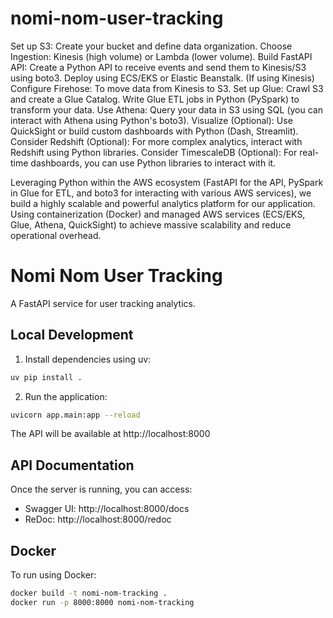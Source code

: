 # nomi-nom-user-tracking

Set up S3: Create your bucket and define data organization.
Choose Ingestion: Kinesis (high volume) or Lambda (lower volume).
Build FastAPI API: Create a Python API to receive events and send them to Kinesis/S3 using boto3. Deploy using ECS/EKS or Elastic Beanstalk.
(If using Kinesis) Configure Firehose: To move data from Kinesis to S3.
Set up Glue: Crawl S3 and create a Glue Catalog. Write Glue ETL jobs in Python (PySpark) to transform your data.
Use Athena: Query your data in S3 using SQL (you can interact with Athena using Python's boto3).
Visualize (Optional): Use QuickSight or build custom dashboards with Python (Dash, Streamlit).
Consider Redshift (Optional): For more complex analytics, interact with Redshift using Python libraries.
Consider TimescaleDB (Optional): For real-time dashboards, you can use Python libraries to interact with it.

Leveraging Python within the AWS ecosystem (FastAPI for the API, PySpark in Glue for ETL, and boto3 for interacting with various AWS services), we build a highly scalable and powerful analytics platform for our application. Using containerization (Docker) and managed AWS services (ECS/EKS, Glue, Athena, QuickSight) to achieve massive scalability and reduce operational overhead.

# Nomi Nom User Tracking

A FastAPI service for user tracking analytics.

## Local Development

1. Install dependencies using uv:
```bash
uv pip install .
```

2. Run the application:
```bash
uvicorn app.main:app --reload
```

The API will be available at http://localhost:8000

## API Documentation

Once the server is running, you can access:
- Swagger UI: http://localhost:8000/docs
- ReDoc: http://localhost:8000/redoc

## Docker

To run using Docker:

```bash
docker build -t nomi-nom-tracking .
docker run -p 8000:8000 nomi-nom-tracking
```